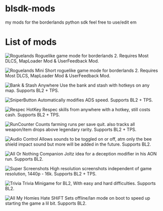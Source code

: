 # blsdk-mods
my mods for the borderlands python sdk
feel free to use/edit em

# List of mods

![Roguelands](https://github.com/PyrexBLJ/blsdk-mods/tree/main/RoguelandsGamemode)
Roguelike game mode for borderlands 2. Requires Most DLCS, MapLoader Mod & UserFeedback Mod.

![Roguelands Mini](https://github.com/PyrexBLJ/blsdk-mods/tree/main/RoguelandsMiniGamemode)
Short roguelike game mode for borderlands 2. Requires Most DLCS, MapLoader Mod & UserFeedback Mod.

![Bank & Stash Anywhere](https://github.com/PyrexBLJ/blsdk-mods/tree/main/BASA)
Use the bank and stash with hotkeys on any map. Supports BL2 + TPS.

![SniperButton](https://github.com/PyrexBLJ/blsdk-mods/tree/main/SniperButton)
Automatically modifies ADS speed. Supports BL2 + TPS.

![Respec HotKey](https://github.com/PyrexBLJ/blsdk-mods/tree/main/RHK)
Respec skills from anywhere with a hotkey, still costs cash. Supports BL2 + TPS.

![RunCounter](https://github.com/PyrexBLJ/blsdk-mods/tree/main/RunCounter)
Counts farming runs per save quit. also tracks all weapon/item drops above legendary rarity. Supports BL2 + TPS.

![Audio Control](https://github.com/PyrexBLJ/blsdk-mods/blob/main/AudioControl)
Allows sounds to be toggled on or off, atm only the bee shield impact sound but more will be added in the future. Supports BL2.

![All Or Nothing Companion](https://github.com/PyrexBLJ/blsdk-mods/tree/main/AllOrNothingCompanion)
Joltz idea for a deception modifier in his AON run. Supports BL2.

![Super Screenshots](https://github.com/PyrexBLJ/blsdk-mods/tree/main/SuperScreenshots)
High resolution screenshots independent of game resolution, 1440p - 16k. Supports BL2 + TPS.

![Trivia](https://github.com/PyrexBLJ/blsdk-mods/tree/main/Trivia)
Trivia Minigame for BL2, With easy and hard difficulties. Supports BL2.

![All My Homies Hate SHiFT](https://github.com/PyrexBLJ/blsdk-mods/tree/main/AllMyHomiesHateSHiFT)
Sets offline/lan mode on boot to speed up starting the game a lil bit. Supports BL2.
